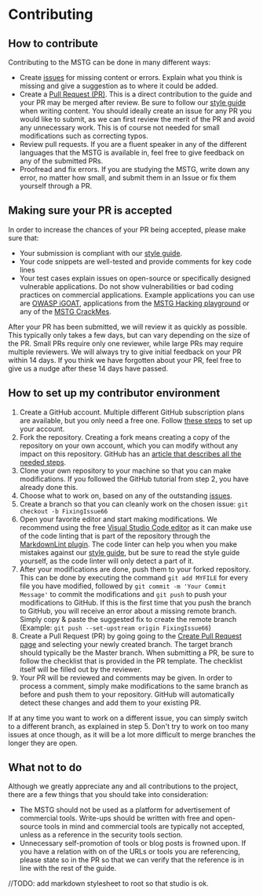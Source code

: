# Contributing

## How to contribute

Contributing to the MSTG can be done in many different ways:

* Create [issues](https://github.com/OWASP/owasp-mstg/issues "MSTG Issues") for missing content or errors. Explain what you think is missing and give a suggestion as to where it could be added. 
* Create a [Pull Request (PR)](https://github.com/OWASP/owasp-mstg/pulls "Create a pull request"). This is a direct contribution to the guide and your PR may be merged after review. Be sure to follow our [style guide](https://github.com/OWASP/owasp-mstg/blob/master/style_guide.md "MSTG Style Guide") when writing content. You should ideally create an issue for any PR you would like to submit, as we can first review the merit of the PR and avoid any unnecessary work. This is of course not needed for small modifications such as correcting typos.
* Review pull requests. If you are a fluent speaker in any of the different languages that the MSTG is available in, feel free to give feedback on any of the submitted PRs.
* Proofread and fix errors. If you are studying the MSTG, write down any error, no matter how small, and submit them in an Issue or fix them yourself through a PR.

## Making sure your PR is accepted

In order to increase the chances of your PR being accepted, please make sure that:

* Your submission is compliant with our [style guide](https://github.com/OWASP/owasp-mstg/blob/master/style_guide.md "MSTG Style Guide").
* Your code snippets are well-tested and provide comments for key code lines
* Your test cases explain issues on open-source or specifically designed vulnerable applications. Do not show vulnerabilities or bad coding practices on commercial applications. Example applications you can use are [OWASP iGOAT](https://www.owasp.org/index.php/OWASP_iGoat_Tool_Project "OWASP iGOAT"), applications from the [MSTG Hacking playground](https://github.com/OWASP/MSTG-Hacking-Playground "MSTG Hacking Playground") or any of the [MSTG CrackMes](https://github.com/OWASP/owasp-mstg/tree/master/Crackmes "MSTG CrackMes").

After your PR has been submitted, we will review it as quickly as possible. This typically only takes a few days, but can vary depending on the size of the PR. Small PRs require only one reviewer, while large PRs may require multiple reviewers. We will always try to give initial feedback on your PR within 14 days. If you think we have forgotten about your PR, feel free to give us a nudge after these 14 days have passed.

## How to set up my contributor environment

1. Create a GitHub account. Multiple different GitHub subscription plans are available, but you only need a free one. Follow [these steps](https://help.github.com/en/articles/signing-up-for-a-new-github-account "Signing up for a new GitHub account") to set up your account. 
2. Fork the repository. Creating a fork means creating a copy of the repository on your own account, which you can modify without any impact on this repository. GitHub has an [article that describes all the needed steps](https://help.github.com/en/articles/fork-a-repo "Fork a repo").
3. Clone your own repository to your machine so that you can make modifications. If you followed the GitHub tutorial from step 2, you have already done this.
4. Choose what to work on, based on any of the outstanding [issues](https://github.com/OWASP/owasp-mstg/issues "MSTG Issues").
5. Create a branch so that you can cleanly work on the chosen issue: `git checkout -b FixingIssue66`
6. Open your favorite editor and start making modifications. We recommend using the free [Visual Studio Code editor](https://code.visualstudio.com "Visual Studio Code") as it can make use of the code linting that is part of the repository through the [MarkdownLint plugin](https://github.com/DavidAnson/vscode-markdownlint#install "MarkdownLint plugin"). The code linter can help you when you make mistakes against our [style guide](https://github.com/OWASP/owasp-mstg/blob/master/style_guide.md "MSTG Style Guide"), but be sure to read the style guide yourself, as the code linter will only detect a part of it.
7. After your modifications are done, push them to your forked repository. This can be done by executing the command `git add MYFILE` for every file you have modified, followed by `git commit -m 'Your Commit Message'` to commit the modifications and `git push` to push your modifications to GitHub. If this is the first time that you push the branch to GitHub, you will receive an error about a missing remote branch. Simply copy & paste the suggested fix to create the remote branch (Example: `git push --set-upstream origin FixingIssue66`)
8. Create a Pull Request (PR) by going going to the [Create Pull Request page](https://github.com/OWASP/owasp-mstg/pull/new/master) and selecting your newly created branch. The target branch should typically be the Master branch. When submitting a PR, be sure to follow the checklist that is provided in the PR template. The checklist itself will be filled out by the reviewer.
9. Your PR will be reviewed and comments may be given. In order to process a comment, simply make modifications to the same branch as before and push them to your repository. GitHub will automatically detect these changes and add them to your existing PR.

If at any time you want to work on a different issue, you can simply switch to a different branch, as explained in step 5. Don't try to work on too many issues at once though, as it will be a lot more difficult to merge branches the longer they are open.

## What not to do

Although we greatly appreciate any and all contributions to the project, there are a few things that you should take into consideration:

* The MSTG should not be used as a platform for advertisement of commercial tools. Write-ups should be written with free and open-source tools in mind and commercial tools are typically not accepted, unless as a reference in the security tools section.
* Unnecessary self-promotion of tools or blog posts is frowned upon. If you have a relation with on of the URLs or tools you are referencing, please state so in the PR so that we can verify that the reference is in line with the rest of the guide.


//TODO: add markdown stylesheet to root so that studio is ok.
